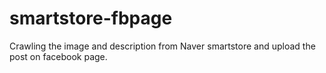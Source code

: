 # smartstore-fbpage
Crawling the image and description from Naver smartstore and upload the post on facebook page.
